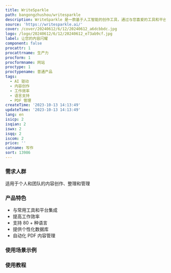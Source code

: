 ```yaml
---
title: WriteSparkle
path: bangongzhushou/writesparkle
description: WriteSparkle 是一款基于人工智能的创作工具，通过与您喜爱的工具和平台无缝集成，简化内容创作流程。支持 80 + 种语言。
source: 'https://writesparkle.ai/'
cover: /cover/20240612/6/12/20240612_a6dcbbdc.jpg
logo: /logo/20240612/6/12/20240612_e73ab9cf.jpg
label: 让您的内容闪耀
component: false
procattr: 1
procattrname: 生产力
procform: 1
procformname: 网站
proctype: 1
proctypename: 普通产品
tags:
  - AI 驱动
  - 内容创作
  - 工作效率
  - 语言支持
  - PDF 管理
createTime: '2023-10-13 14:13:49'
updateTime: '2023-10-13 14:13:49'
lang: en
isicp: 2
isqian: 2
iswx: 2
isqq: 2
iscom: 2
price: ''
catname: 写作
sort: 13986
---
```




### 需求人群
适用于个人和团队的内容创作、整理和管理

### 产品特色
- 与常用工具和平台集成
- 提高工作效率
- 支持 80 + 种语言
- 提供个性化数据库
- 自动化 PDF 内容管理

### 使用场景示例


### 使用教程


  
